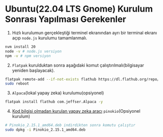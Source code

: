 # Ubuntu(22.04 LTS Gnome) Kurulum Sonrası Yapılması Gerekenler

1. Hızlı kurulumun gerçekleştiği terminel ekranından ayrı bir terminal ekranı açıp `node.js` kurulumu tamamlanmalı.

```bash
nvm install 20
node -v # node.js versiyon
npm -v # npm versiyon
```

2. `Flatpak` kurulduktan sonra aşağıdaki komut çalıştırılmalı(bilgisayar yeniden başlayacak).

```bash
flatpak remote-add --if-not-exists flathub https://dl.flathub.org/repo/flathub.flatpakrepo
sudo reboot
```

3. `Alpaca`(lokal yapay zeka) kurulumu(opsiyonel)

```bash
flatpak install flathub com.jeffser.Alpaca -y
```

4. [Kod bilgisi olmadan kurulan yapay zeka aracı](https://github.com/pinokiocomputer/pinokio/releases) `pinokio`(Opsiyonel kurulum)

```bash
# Pinokio_2.15.1_amd64.deb indirdikten sonra komutu çalıştır
sudo dpkg -i Pinokio_2.15.1_amd64.deb
```
